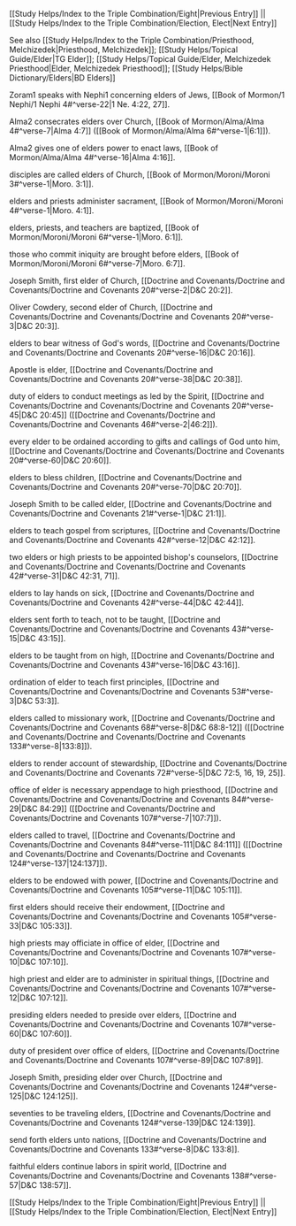 [[Study Helps/Index to the Triple Combination/Eight|Previous Entry]]  ||  [[Study Helps/Index to the Triple Combination/Election, Elect|Next Entry]]

 See also [[Study Helps/Index to the Triple Combination/Priesthood, Melchizedek|Priesthood, Melchizedek]]; [[Study Helps/Topical Guide/Elder|TG Elder]]; [[Study Helps/Topical Guide/Elder, Melchizedek Priesthood|Elder, Melchizedek Priesthood]]; [[Study Helps/Bible Dictionary/Elders|BD Elders]]

 Zoram1 speaks with Nephi1 concerning elders of Jews, [[Book of Mormon/1 Nephi/1 Nephi 4#^verse-22|1 Ne. 4:22, 27]].

 Alma2 consecrates elders over Church, [[Book of Mormon/Alma/Alma 4#^verse-7|Alma 4:7]] ([[Book of Mormon/Alma/Alma 6#^verse-1|6:1]]).

 Alma2 gives one of elders power to enact laws, [[Book of Mormon/Alma/Alma 4#^verse-16|Alma 4:16]].

 disciples are called elders of Church, [[Book of Mormon/Moroni/Moroni 3#^verse-1|Moro. 3:1]].

 elders and priests administer sacrament, [[Book of Mormon/Moroni/Moroni 4#^verse-1|Moro. 4:1]].

 elders, priests, and teachers are baptized, [[Book of Mormon/Moroni/Moroni 6#^verse-1|Moro. 6:1]].

 those who commit iniquity are brought before elders, [[Book of Mormon/Moroni/Moroni 6#^verse-7|Moro. 6:7]].

 Joseph Smith, first elder of Church, [[Doctrine and Covenants/Doctrine and Covenants/Doctrine and Covenants 20#^verse-2|D&C 20:2]].

 Oliver Cowdery, second elder of Church, [[Doctrine and Covenants/Doctrine and Covenants/Doctrine and Covenants 20#^verse-3|D&C 20:3]].

 elders to bear witness of God's words, [[Doctrine and Covenants/Doctrine and Covenants/Doctrine and Covenants 20#^verse-16|D&C 20:16]].

 Apostle is elder, [[Doctrine and Covenants/Doctrine and Covenants/Doctrine and Covenants 20#^verse-38|D&C 20:38]].

 duty of elders to conduct meetings as led by the Spirit, [[Doctrine and Covenants/Doctrine and Covenants/Doctrine and Covenants 20#^verse-45|D&C 20:45]] ([[Doctrine and Covenants/Doctrine and Covenants/Doctrine and Covenants 46#^verse-2|46:2]]).

 every elder to be ordained according to gifts and callings of God unto him, [[Doctrine and Covenants/Doctrine and Covenants/Doctrine and Covenants 20#^verse-60|D&C 20:60]].

 elders to bless children, [[Doctrine and Covenants/Doctrine and Covenants/Doctrine and Covenants 20#^verse-70|D&C 20:70]].

 Joseph Smith to be called elder, [[Doctrine and Covenants/Doctrine and Covenants/Doctrine and Covenants 21#^verse-1|D&C 21:1]].

 elders to teach gospel from scriptures, [[Doctrine and Covenants/Doctrine and Covenants/Doctrine and Covenants 42#^verse-12|D&C 42:12]].

 two elders or high priests to be appointed bishop's counselors, [[Doctrine and Covenants/Doctrine and Covenants/Doctrine and Covenants 42#^verse-31|D&C 42:31, 71]].

 elders to lay hands on sick, [[Doctrine and Covenants/Doctrine and Covenants/Doctrine and Covenants 42#^verse-44|D&C 42:44]].

 elders sent forth to teach, not to be taught, [[Doctrine and Covenants/Doctrine and Covenants/Doctrine and Covenants 43#^verse-15|D&C 43:15]].

 elders to be taught from on high, [[Doctrine and Covenants/Doctrine and Covenants/Doctrine and Covenants 43#^verse-16|D&C 43:16]].

 ordination of elder to teach first principles, [[Doctrine and Covenants/Doctrine and Covenants/Doctrine and Covenants 53#^verse-3|D&C 53:3]].

 elders called to missionary work, [[Doctrine and Covenants/Doctrine and Covenants/Doctrine and Covenants 68#^verse-8|D&C 68:8-12]] ([[Doctrine and Covenants/Doctrine and Covenants/Doctrine and Covenants 133#^verse-8|133:8]]).

 elders to render account of stewardship, [[Doctrine and Covenants/Doctrine and Covenants/Doctrine and Covenants 72#^verse-5|D&C 72:5, 16, 19, 25]].

 office of elder is necessary appendage to high priesthood, [[Doctrine and Covenants/Doctrine and Covenants/Doctrine and Covenants 84#^verse-29|D&C 84:29]] ([[Doctrine and Covenants/Doctrine and Covenants/Doctrine and Covenants 107#^verse-7|107:7]]).

 elders called to travel, [[Doctrine and Covenants/Doctrine and Covenants/Doctrine and Covenants 84#^verse-111|D&C 84:111]] ([[Doctrine and Covenants/Doctrine and Covenants/Doctrine and Covenants 124#^verse-137|124:137]]).

 elders to be endowed with power, [[Doctrine and Covenants/Doctrine and Covenants/Doctrine and Covenants 105#^verse-11|D&C 105:11]].

 first elders should receive their endowment, [[Doctrine and Covenants/Doctrine and Covenants/Doctrine and Covenants 105#^verse-33|D&C 105:33]].

 high priests may officiate in office of elder, [[Doctrine and Covenants/Doctrine and Covenants/Doctrine and Covenants 107#^verse-10|D&C 107:10]].

 high priest and elder are to administer in spiritual things, [[Doctrine and Covenants/Doctrine and Covenants/Doctrine and Covenants 107#^verse-12|D&C 107:12]].

 presiding elders needed to preside over elders, [[Doctrine and Covenants/Doctrine and Covenants/Doctrine and Covenants 107#^verse-60|D&C 107:60]].

 duty of president over office of elders, [[Doctrine and Covenants/Doctrine and Covenants/Doctrine and Covenants 107#^verse-89|D&C 107:89]].

 Joseph Smith, presiding elder over Church, [[Doctrine and Covenants/Doctrine and Covenants/Doctrine and Covenants 124#^verse-125|D&C 124:125]].

 seventies to be traveling elders, [[Doctrine and Covenants/Doctrine and Covenants/Doctrine and Covenants 124#^verse-139|D&C 124:139]].

 send forth elders unto nations, [[Doctrine and Covenants/Doctrine and Covenants/Doctrine and Covenants 133#^verse-8|D&C 133:8]].

 faithful elders continue labors in spirit world, [[Doctrine and Covenants/Doctrine and Covenants/Doctrine and Covenants 138#^verse-57|D&C 138:57]].

[[Study Helps/Index to the Triple Combination/Eight|Previous Entry]]  ||  [[Study Helps/Index to the Triple Combination/Election, Elect|Next Entry]]